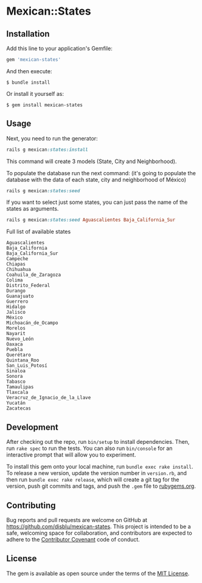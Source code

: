# Mexican::States

## Installation

Add this line to your application's Gemfile:

```ruby
gem 'mexican-states'
```

And then execute:

    $ bundle install

Or install it yourself as:

    $ gem install mexican-states

## Usage

Next, you need to run the generator:

```ruby
rails g mexican:states:install
```

This command will create 3 models (State, City and Neighborhood).

To populate the database run the next command: (it's going to populate the database with the data of each state, city and neighborhood of México)

```ruby
rails g mexican:states:seed
```

If you want to select just some states, you can just pass the name of the states as arguments.

```ruby
rails g mexican:states:seed Aguascalientes Baja_California_Sur
```


Full list of available states
```
Aguascalientes
Baja_California
Baja_California_Sur
Campeche
Chiapas
Chihuahua
Coahuila_de_Zaragoza
Colima
Distrito_Federal
Durango
Guanajuato
Guerrero
Hidalgo
Jalisco
México
Michoacán_de_Ocampo
Morelos
Nayarit
Nuevo_León
Oaxaca
Puebla
Querétaro
Quintana_Roo
San_Luis_Potosí
Sinaloa
Sonora
Tabasco
Tamaulipas
Tlaxcala
Veracruz_de_Ignacio_de_la_Llave
Yucatán
Zacatecas
```

## Development

After checking out the repo, run `bin/setup` to install dependencies. Then, run `rake spec` to run the tests. You can also run `bin/console` for an interactive prompt that will allow you to experiment.

To install this gem onto your local machine, run `bundle exec rake install`. To release a new version, update the version number in `version.rb`, and then run `bundle exec rake release`, which will create a git tag for the version, push git commits and tags, and push the `.gem` file to [rubygems.org](https://rubygems.org).

## Contributing

Bug reports and pull requests are welcome on GitHub at https://github.com/disblu/mexican-states. This project is intended to be a safe, welcoming space for collaboration, and contributors are expected to adhere to the [Contributor Covenant](http://contributor-covenant.org) code of conduct.


## License

The gem is available as open source under the terms of the [MIT License](http://opensource.org/licenses/MIT).

